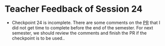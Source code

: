 # Teacher Feedback of Session 24

- Checkpoint 24 is incomplete. There are some comments on the [PR](https://github.com/ReDI-School/nrw-html-and-css-2021-fall/pull/64) that I did not get time to complete before the end of the semester.
  For next semester, we should review the comments and finish the PR if the checkpoint is to be used..
